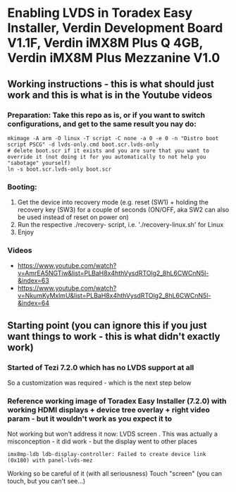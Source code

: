 # Enabling LVDS in Toradex Easy Installer, Verdin Development Board V1.1F, Verdin iMX8M Plus Q 4GB, Verdin iMX8M Plus Mezzanine V1.0

## Working instructions - this is what should just work and this is what is in the Youtube videos
### Preparation: Take this repo as is, or if you want to switch configurations, and get to the same result you nay do:
```
mkimage -A arm -O linux -T script -C none -a 0 -e 0 -n "Distro boot script PSCG" -d lvds-only.cmd boot.scr.lvds-only
# delete boot.scr if it exists and you are sure that you want to override it (not doing it for you automatically to not help you "sabotage" yourself)
ln -s boot.scr.lvds-only boot.scr
```

### Booting:
1. Get the device into recovery mode (e.g. reset (SW1) + holding the recovery key (SW3) for a couple of seconds  (ON/OFF, aka SW2 can also be used instead of reset on power on)
2. Run the respective ./recovery-<your-os> script, i.e. './recovery-linux.sh' for Linux
3. Enjoy


### Videos
- https://www.youtube.com/watch?v=AmrEA5NGTiw&list=PLBaH8x4hthVysdRTOlg2_8hL6CWCnN5l-&index=63
- https://www.youtube.com/watch?v=NkumKyMxlmU&list=PLBaH8x4hthVysdRTOlg2_8hL6CWCnN5l-&index=64

## Starting point (you can ignore this if you just want things to work - this is what didn't exactly work)

### Started of Tezi 7.2.0 which has no LVDS support at all
So a customization was required - which is the next step below

### Reference working image of Toradex Easy Installer (7.2.0) with working HDMI displays + device tree overlay + right video param - but it wouldn't work as you expect it to

Not working but won't address it now: LVDS screen . This was actually a misconception - it did work - but the display went to other places
```
imx8mp-ldb ldb-display-controller: Failed to create device link (0x180) with panel-lvds-mez
```

Working so be careful of it (with all seriousness)
Touch "screen" (you can touch, but you can't see...)




